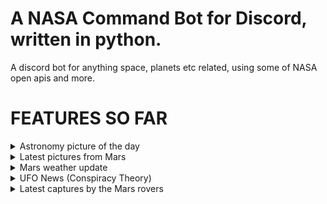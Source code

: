 # A NASA Command Bot for Discord, written in python.

A discord bot for anything space, planets etc related, using some of NASA open apis and more.

# FEATURES SO FAR
<details>
  <summary>Astronomy picture of the day </summary>
  * Get the Astronomy picture of the day (with additional option to choose a random date or specify your own aswell).<br>
    - Command: !apod
    - Aliases: !pic, !picture, !astropic
    - Optional usages: !apod {date} / !apod random
</details>

<details>
  <summary>Latest pictures from Mars</summary>
    - Get random latest pictures of Mars, taken either by the Curiosity Rover or the Perseverance Rover, using the official NASA API.
    - Command: !mars
    - Aliases: !mpic, !marspic
</details>

<details>
  <summary>Mars weather update</summary>
    - Get the latest mars weather reports from the Perseverance Rover, from the "MarsWxReport" twitter account.
    - Command: !marsweather
    - Aliases: !mw, !mweather
</details>

<details>
  <summary>UFO News (Conspiracy Theory)</summary>
    - Get the latest ufo conspiracy theory video (from the popular channel secureteam10). Made this for my buddy.
    - Command: !ufo
    - Aliases: !ufovid, !ufonews
</details>

<details>
  <summary>Latest captures by the Mars rovers</summary>
    - Get the latest video from the popular channel "iGadgetPro" about Perseverance & Curiosity capturing cool stuff on Mars.
    - Command: !marsvid
    - Aliases: !mvid
</details>
